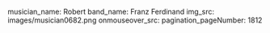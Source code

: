 musician_name: Robert
band_name: Franz Ferdinand
img_src: images/musician0682.png
onmouseover_src: 
pagination_pageNumber: 1812